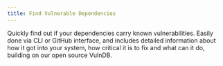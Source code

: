 ```yaml
---
title: Find Vulnerable Dependencies
---
```


Quickly find out if your dependencies carry known vulnerabilities. Easily done via CLI or GitHub interface, and includes detailed information about how it got into your system, how critical it is to fix and what can it do, building on our open source VulnDB.
